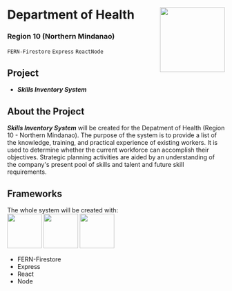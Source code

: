 # Department of Health <img src="https://www.freelogovectors.net/wp-content/uploads/2022/02/doh_logo_department_of_health-freelogovectors.net_.png" width="150" height="150" align="right"> 
### Region 10 (Northern Mindanao)
`FERN-Firestore` `Express` `ReactNode`

## Project
* **_Skills Inventory System_**

## About the Project
**_Skills Inventory System_** will be created for the Depatment of Health (Region 10 - Northern Mindanao). The purpose of the system is to provide a list of the knowledge, training, and practical experience of existing workers. It is used to determine whether the current workforce can accomplish their objectives. Strategic planning activities are aided by an understanding of the company's present pool of skills and talent and future skill requirements. 

## Frameworks
The whole system will be created with: <br />
<img src="[https://www.freelogovectors.net/wp-content/uploads/2022/02/doh_logo_department_of_health-freelogovectors.net_.png](https://miro.medium.com/max/1400/1*a2Da_CQHUsSKTCTRI2tYhQ.png)" width="80" height="80">
<img src="[https://www.freelogovectors.net/wp-content/uploads/2022/02/doh_logo_department_of_health-freelogovectors.net_.png](https://miro.medium.com/max/1051/1*q9myzo5Au8OfsaSrCodNmw.png)" width="80" height="80">
<img src="[https://www.freelogovectors.net/wp-content/uploads/2022/02/doh_logo_department_of_health-freelogovectors.net_.png](https://www.fullstackpython.com/img/logos/react.png)" width="80" height="80">

* FERN-Firestore
* Express
* React
* Node


